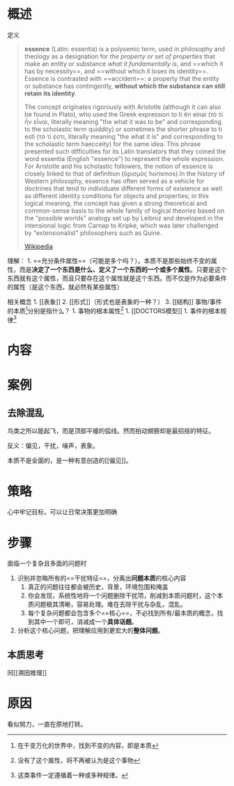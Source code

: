 # 概述
定义
> **essence** (Latin: essentia) is a polysemic term, used in philosophy and theology as a designation for *the property or set of properties* that make an entity or substance *what it fundamentally is*, and ==which it has by necessity==, and ==without which it loses its identity==. Essence is contrasted with ==accident==: a property that the entity or substance has contingently, **without which the substance can still retain its identity**.  
>
> The concept originates rigorously with Aristotle (although it can also be found in Plato), who used the Greek expression to ti ên einai (τὸ τί ἦν εἶναι, literally meaning "the what it was to be" and corresponding to the scholastic term quiddity) or sometimes the shorter phrase to ti esti (τὸ τί ἐστι, literally meaning "the what it is" and corresponding to the scholastic term haecceity) for the same idea. This phrase presented such difficulties for its Latin translators that they coined the word essentia (English "essence") to represent the whole expression. For Aristotle and his scholastic followers, the notion of essence is closely linked to that of definition (ὁρισμός horismos).In the history of Western philosophy, essence has often served as a vehicle for doctrines that tend to individuate different forms of existence as well as different identity conditions for objects and properties; in this logical meaning, the concept has given a strong theoretical and common-sense basis to the whole family of logical theories based on the "possible worlds" analogy set up by Leibniz and developed in the intensional logic from Carnap to Kripke, which was later challenged by "extensionalist" philosophers such as Quine.
>
> [Wikipedia](https://en.wikipedia.org/wiki/Essence)

理解：
	1. ==充分条件属性==（可能是多个吗？）。本质不是那些始终不变的属性，而是**决定了一个东西是什么、定义了一个东西的一个或多个属性**。只要是这个东西就有这个属性，而且只要存在这个属性就是这个东西。而不仅是作为必要条件的属性（是这个东西，就必然有某些属性）

相关概念
	1. [[表象]] 
	2. [[形式]]（形式也是表象的一种？）
	3. [[结构]] 
事物/事件的本质[^2]分别是指什么？
	1. 事物的根本属性[^1]
		1. [[DOCTORS模型]] 
	1. 事件的根本规律[^3]
# 内容
# 案例
## 去除混乱
鸟类之所以能起飞，而是顶部平缓的弧线。然而拍动翅膀却是最招摇的特征。

反义：偏见，干扰，噪声，表象。

本质不是全面的，是一种有意创造的[[偏见]]。
# 策略
心中牢记目标，可以让日常决策更加明确
# 步骤
面临一个复杂且多面的问题时
1. 识别并忽略所有的==干扰特征==，分离出**问题本质**的核心内容
	1. 真正的问题往往都会被历史，背景，环境包围和掩盖
	2. 你会发现，系统性地将一个问题删除干扰项，削减到本质问题时，这个本质问题极其清晰，容易处理。难在去除干扰与杂乱，混乱。
	3. 每个复杂问题都会包含多个==核心==，不必找到所有/最本质的概念，找到其中一个即可，消减成一个**具体话题**。
2. 分析这个核心问题，把理解应用到更宏大的**整体问题**。

## 本质思考
同[[溯因推理]] 
# 原因
看似努力，一直在原地打转。

[^1]: 没有了这个属性，将不再被认为是这个事物
[^2]: 在千变万化的世界中，找到不变的内容，即是本质
[^3]: 这类事件一定遵循着一种或多种规律。